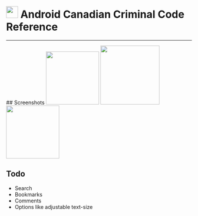 # <img src="https://github.com/simplegr33n/android-reference-criminal-code/blob/master/screenshots/logos/logo2.png" width="32"> Android Canadian Criminal Code Reference 

<hr>
## Screenshots

<img src="https://github.com/simplegr33n/android-reference-criminal-code/blob/master/screenshots/phone0005.jpg" width="144">
<img src="https://github.com/simplegr33n/android-reference-criminal-code/blob/master/screenshots/tablet0002.jpg" width="160">
<img src="https://github.com/simplegr33n/android-reference-criminal-code/blob/master/screenshots/phone0003.jpg" width="144">

## Todo
* Search
* Bookmarks
* Comments
* Options like adjustable text-size







